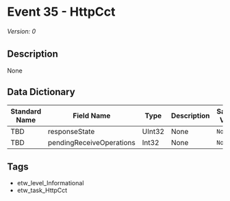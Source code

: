 # Event 35 - HttpCct
###### Version: 0

## Description
None

## Data Dictionary
|Standard Name|Field Name|Type|Description|Sample Value|
|---|---|---|---|---|
|TBD|responseState|UInt32|None|`None`|
|TBD|pendingReceiveOperations|Int32|None|`None`|

## Tags
* etw_level_Informational
* etw_task_HttpCct